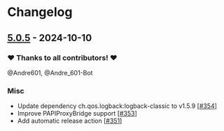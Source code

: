 # Changelog

## [5.0.5](https://codeberg.org/Andre601/AdvancedServerList/releases/tag/v5.0.5) - 2024-10-10

### ❤️ Thanks to all contributors! ❤️

@Andre601, @Andre_601-Bot

### Misc

- Update dependency ch.qos.logback:logback-classic to v1.5.9 [[#354](https://codeberg.org/Andre601/AdvancedServerList/pulls/354)]
- Improve PAPIProxyBridge support [[#353](https://codeberg.org/Andre601/AdvancedServerList/pulls/353)]
- Add automatic release action [[#351](https://codeberg.org/Andre601/AdvancedServerList/pulls/351)]
